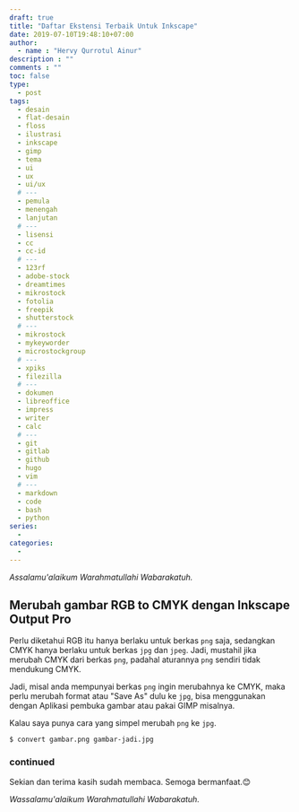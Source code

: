 ```yaml
---
draft: true
title: "Daftar Ekstensi Terbaik Untuk Inkscape"
date: 2019-07-10T19:48:10+07:00
author:
  - name : "Hervy Qurrotul Ainur"
description : ""
comments : ""
toc: false
type:
  - post
tags:
  - desain
  - flat-desain
  - floss
  - ilustrasi
  - inkscape
  - gimp
  - tema
  - ui
  - ux
  - ui/ux
  # ---
  - pemula
  - menengah
  - lanjutan
  # ---
  - lisensi
  - cc
  - cc-id
  # ---
  - 123rf
  - adobe-stock
  - dreamtimes
  - mikrostock
  - fotolia
  - freepik
  - shutterstock
  # ---
  - mikrostock
  - mykeyworder
  - microstockgroup
  # ---
  - xpiks
  - filezilla
  # ---
  - dokumen
  - libreoffice
  - impress
  - writer
  - calc
  # ---
  - git
  - gitlab
  - github
  - hugo
  - vim
  # ---
  - markdown
  - code
  - bash
  - python
series:
  -
categories:
  -
---
```


*Assalamu'alaikum Warahmatullahi Wabarakatuh.*

## Merubah gambar RGB to CMYK dengan Inkscape Output Pro

Perlu diketahui RGB itu hanya berlaku untuk berkas `png` saja, sedangkan CMYK hanya berlaku untuk berkas `jpg` dan `jpeg`. Jadi, mustahil jika merubah CMYK dari berkas `png`, padahal aturannya `png` sendiri tidak mendukung CMYK.

Jadi, misal anda mempunyai berkas `png` ingin merubahnya ke CMYK, maka perlu merubah format atau "Save As" dulu ke `jpg`, bisa menggunakan dengan Aplikasi pembuka gambar atau pakai GIMP misalnya.

Kalau saya punya cara yang simpel merubah `png` ke `jpg`.

```
$ convert gambar.png gambar-jadi.jpg
```

### continued

Sekian dan terima kasih sudah membaca. Semoga bermanfaat.:blush:

*Wassalamu'alaikum Warahmatullahi Wabarakatuh.*
